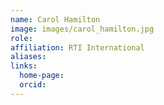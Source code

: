 ```yaml
---
name: Carol Hamilton
image: images/carol_hamilton.jpg
role: 
affiliation: RTI International
aliases:
links:
  home-page: 
  orcid: 
---
```



